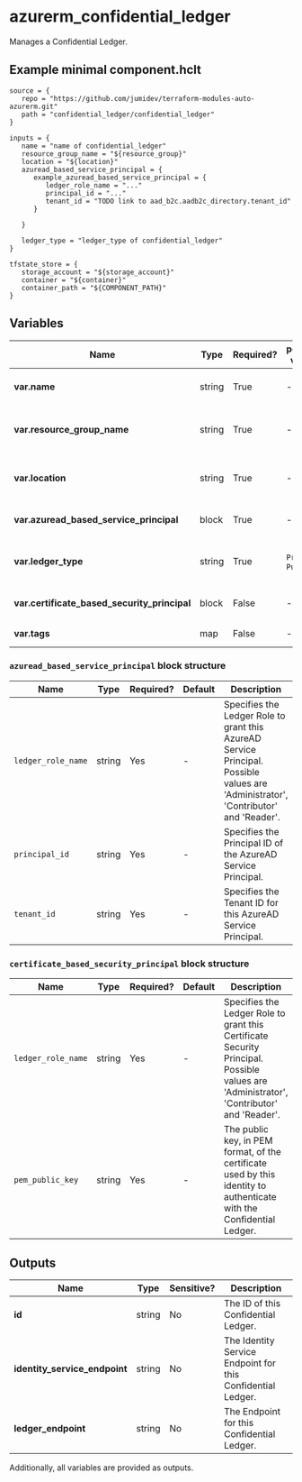 # azurerm_confidential_ledger

Manages a Confidential Ledger.

## Example minimal component.hclt

```hcl
source = {
   repo = "https://github.com/jumidev/terraform-modules-auto-azurerm.git" 
   path = "confidential_ledger/confidential_ledger" 
}

inputs = {
   name = "name of confidential_ledger" 
   resource_group_name = "${resource_group}" 
   location = "${location}" 
   azuread_based_service_principal = {
      example_azuread_based_service_principal = {
         ledger_role_name = "..."   
         principal_id = "..."   
         tenant_id = "TODO link to aad_b2c.aadb2c_directory.tenant_id"   
      }
  
   }
 
   ledger_type = "ledger_type of confidential_ledger" 
}

tfstate_store = {
   storage_account = "${storage_account}" 
   container = "${container}" 
   container_path = "${COMPONENT_PATH}" 
}

```

## Variables

| Name | Type | Required? |  possible values |  Description |
| ---- | ---- | --------- |  ----------- | ----------- |
| **var.name** | string | True | -  |  Specifies the name of the Confidential Ledger. Changing this forces a new resource to be created. | 
| **var.resource_group_name** | string | True | -  |  The name of the Resource Group where the Confidential Ledger exists. Changing this forces a new resource to be created. | 
| **var.location** | string | True | -  |  Specifies the supported Azure location where the Confidential Ledger exists. Changing this forces a new resource to be created. | 
| **var.azuread_based_service_principal** | block | True | -  |  A list of `azuread_based_service_principal` blocks. | 
| **var.ledger_type** | string | True | `Private`, `Public`  |  Specifies the type of Confidential Ledger. Possible values are `Private` and `Public`. Changing this forces a new resource to be created. | 
| **var.certificate_based_security_principal** | block | False | -  |  A list of `certificate_based_security_principal` blocks. | 
| **var.tags** | map | False | -  |  A mapping of tags to assign to the Confidential Ledger. | 

### `azuread_based_service_principal` block structure

| Name | Type | Required? | Default | Description |
| ---- | ---- | --------- | ------- | ----------- |
| `ledger_role_name` | string | Yes | - | Specifies the Ledger Role to grant this AzureAD Service Principal. Possible values are 'Administrator', 'Contributor' and 'Reader'. |
| `principal_id` | string | Yes | - | Specifies the Principal ID of the AzureAD Service Principal. |
| `tenant_id` | string | Yes | - | Specifies the Tenant ID for this AzureAD Service Principal. |

### `certificate_based_security_principal` block structure

| Name | Type | Required? | Default | Description |
| ---- | ---- | --------- | ------- | ----------- |
| `ledger_role_name` | string | Yes | - | Specifies the Ledger Role to grant this Certificate Security Principal. Possible values are 'Administrator', 'Contributor' and 'Reader'. |
| `pem_public_key` | string | Yes | - | The public key, in PEM format, of the certificate used by this identity to authenticate with the Confidential Ledger. |



## Outputs

| Name | Type | Sensitive? | Description |
| ---- | ---- | --------- | --------- |
| **id** | string | No  | The ID of this Confidential Ledger. | 
| **identity_service_endpoint** | string | No  | The Identity Service Endpoint for this Confidential Ledger. | 
| **ledger_endpoint** | string | No  | The Endpoint for this Confidential Ledger. | 

Additionally, all variables are provided as outputs.

